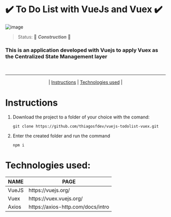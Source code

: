 <h1>✔️ To Do List with VueJs and Vuex ✔️</h1>

![image](https://user-images.githubusercontent.com/75589689/130104165-3d53e241-3e4c-4ea0-b7e7-393ecb877f95.png)

> Status: 🚧 <i><b>Construction</b></i> 🚧
### This is an application developed with Vuejs to apply Vuex as the Centralized State Management layer

<br>
<hr>

<p align="center">
  |
  <a href="#Instructions">Instructions</a>
  |
  <a href="#Technologies used">Technologies used</a>
  |
</p>

# Instructions

1. Download the project to a folder of your choice with the comand:

   ```git clone https://github.com/thiagosfdev/vuejs-todolist-vuex.git```

1. Enter the created folder and run the command 

   ```npm i```

# Technologies used:

<table>
  <thead>
    <th>NAME</th>
    <th>PAGE</th>
  </thead>
  <tbody>
    <tr>
      <td>VueJS</td>
      <td>https://vuejs.org/</td>
    </tr>
    <tr>
      <td>Vuex</td>
      <td>https://vuex.vuejs.org/</td>
    </tr>
    <tr>
      <td>Axios</td>
      <td>https://axios-http.com/docs/intro</td>
    </tr>
  </tbody>
</table>
